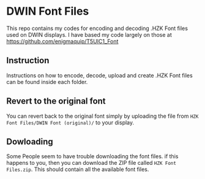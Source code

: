 # DWIN Font Files
This repo contains my codes for encoding and decoding .HZK Font files used on DWIN displays. I have based my code largely on those at https://github.com/enigmaquip/T5UIC1_Font

## Instruction
Instructions on how to encode, decode, upload and create .HZK Font files can be found inside each folder.

## Revert to the original font
You can revert back to the original font simply by uploading the file from `HZK Font Files/DWIN Font (original)/` to your display.

## Dowloading
Some People seem to have trouble downloading the font files. if this happens to you, then you can download the ZIP file called `HZK Font Files.zip`. This should contain all the available font files.
